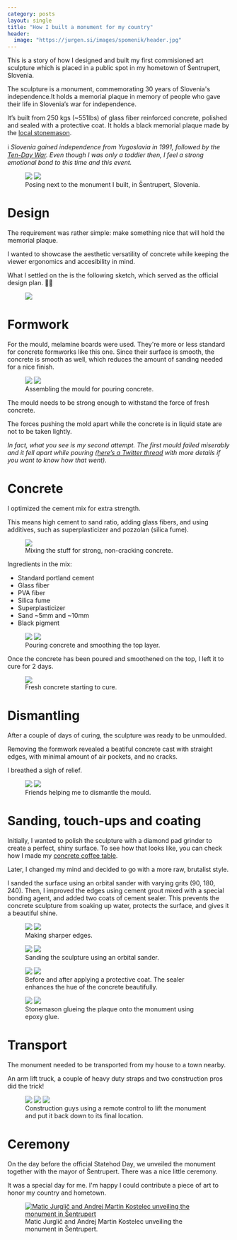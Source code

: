 ```yaml
---
category: posts
layout: single
title: "How I built a monument for my country"
header:
  image: "https://jurgen.si/images/spomenik/header.jpg"
---
```


This is a story of how I designed and built my first commisioned art sculpture which is placed in a public spot in my hometown of Šentrupert, Slovenia.

The sculpture is a monument, commemorating 30 years of Slovenia's independence.It holds a memorial plaque in memory of people who gave their life in Slovenia’s war for independence.

It’s built from 250 kgs (~551lbs) of glass fiber reinforced concrete, polished and sealed with a protective coat. It holds a black memorial plaque made by the [local stonemason](http://www.kamnosestvomeglic.si/).

ℹ️ _Slovenia gained independence from Yugoslavia in 1991, followed by the [Ten-Day War](https://en.wikipedia.org/wiki/Ten-Day_War). Even though I was only a toddler then, I feel a strong emotional bond to this time and this event._

<figure class="half">
    <a href="/images/spomenik/spomenik_sentrupert_slovenija_osamosvojitev.jpeg"><img src="/images/spomenik/spomenik_sentrupert_slovenija_osamosvojitev.jpeg"></a>
    <a href="/images/spomenik/spomenik_jurglic.jpeg"><img src="/images/spomenik/spomenik_jurglic.jpeg"></a>
    <figcaption>Posing next to the monument I built, in Šentrupert, Slovenia. </figcaption>
</figure>

# Design

The requirement was rather simple: make something nice that will hold the memorial plaque.

I wanted to showcase the aesthetic versatility of concrete while keeping the viewer ergonomics and accesibility in mind.

What I settled on the is the following sketch, which served as the official design plan. 🤷‍♂️

<figure class="half">
    <a href="/images/spomenik/sketch.jpeg"><img src="/images/spomenik/sketch.jpeg"></a>
    <!-- <a href="/images/spomenik/spomenik_sentrupert_slovenija_osamosvojitev.jpeg"><img src="/images/spomenik/spomenik_jurglic.jpeg"></a> -->
    <!-- <figcaption>Posing next to the monument I built, in Šentrupert, Slovenia.</figcaption> -->
</figure>

# Formwork

For the mould, melamine boards were used. They're more or less standard for concrete formworks like this one. Since their surface is smooth, the concrete is smooth as well, which reduces the amount of sanding needed for a nice finish.

<figure class="half">
    <a href="/images/spomenik/mould1.jpeg"><img src="/images/spomenik/mould1.jpeg"></a>
    <a href="/images/spomenik/mould2.jpeg"><img src="/images/spomenik/mould2.jpeg"></a>
    <figcaption>Assembling the mould for pouring concrete.</figcaption>
</figure>

The mould needs to be strong enough to withstand the force of fresh concrete.

The forces pushing the mold apart while the concrete is in liquid state are not to be taken lightly.

_In fact, what you see is my second attempt. The first mould failed miserably and it fell apart while pouring ([here’s a Twitter thread](https://twitter.com/matixmatix/status/1396183114221768704) with more details if you want to know how that went)._

# Concrete

I optimized the cement mix for extra strength.

This means high cement to sand ratio, adding glass fibers, and using additives, such as superplasticizer and pozzolan (silica fume).

<figure class="half">
    <a href="/images/spomenik/mix1.jpeg"><img src="/images/spomenik/mix1.jpeg"></a>
    <!-- <a href="/images/spomenik/mould2.jpeg"><img src="/images/spomenik/mould2.jpeg"></a> -->
    <figcaption>Mixing the stuff for strong, non-cracking concrete.</figcaption>
</figure>

Ingredients in the mix:

- Standard portland cement
- Glass fiber
- PVA fiber
- Silica fume
- Superplasticizer
- Sand ~5mm and ~10mm
- Black pigment

<figure class="half">
    <a href="/images/spomenik/pouring.jpg"><img src="/images/spomenik/pouring.jpg"></a>
    <a href="/images/spomenik/smoothening.jpeg"><img src="/images/spomenik/smoothening.jpeg"></a>
    <figcaption>Pouring concrete and smoothing the top layer.</figcaption>
</figure>

Once the concrete has been poured and smoothened on the top, I left it to cure for 2 days.

<figure class="half">
    <a href="/images/spomenik/curing.jpeg"><img src="/images/spomenik/curing.jpeg"></a>
    <figcaption>Fresh concrete starting to cure.</figcaption>
</figure>

# Dismantling

After a couple of days of curing, the sculpture was ready to be unmoulded.

Removing the formwork revealed a beatiful concrete cast with straight edges, with minimal amount of air pockets, and no cracks.

I breathed a sigh of relief.

<figure class="half">
  <a href="/images/spomenik/dismantling.jpeg"><img src="/images/spomenik/dismantling.jpeg"></a>
  <a href="/images/spomenik/dismantled.jpeg"><img src="/images/spomenik/dismantled.jpeg"></a>
  <figcaption>Friends helping me to dismantle the mould.</figcaption>
</figure>

# Sanding, touch-ups and coating

Initially, I wanted to polish the sculpture with a diamond pad grinder to create a perfect, shiny surface. To see how that looks like,
you can check how I made my [concrete coffee table](../concrete-coffee-table).

Later, I changed my mind and decided to go with a more raw, brutalist style.

I sanded the surface using an orbital sander with varying grits (90, 180, 240). Then, I improved the edges using cement grout mixed with a special
bonding agent, and added two coats of cement sealer. This prevents the concrete sculpture from soaking up water, protects the surface, and gives it a beautiful shine.

<figure class="half">
  <a href="/images/spomenik/edges.jpeg"><img src="/images/spomenik/edges.jpeg"></a>
  <a href="/images/spomenik/edge_grout.jpeg"><img src="/images/spomenik/edge_grout.jpeg"></a>
  <figcaption>Making sharper edges.</figcaption>
</figure>

<figure class="half">
  <a href="/images/spomenik/sanding.jpeg"><img src="/images/spomenik/sanding.jpeg"></a>
  <a href="/images/spomenik/sanding2.jpeg"><img src="/images/spomenik/sanding2.jpeg"></a>

  <figcaption>Sanding the sculpture using an orbital sander.</figcaption>
</figure>

<figure class="half">
  <a href="/images/spomenik/raw.jpeg"><img src="/images/spomenik/raw.jpeg"></a>
  <a href="/images/spomenik/coated_3.jpeg"><img src="/images/spomenik/coated_3.jpeg"></a>
  <figcaption>Before and after applying a protective coat. The sealer enhances the hue of the concrete beautifully.</figcaption>
</figure>

<figure class="half">
  <a href="/images/spomenik/plate_1.jpeg"><img src="/images/spomenik/plate_1.jpeg"></a>
  <a href="/images/spomenik/plate_2.jpeg"><img src="/images/spomenik/plate_2.jpeg"></a>

  <figcaption>Stonemason glueing the plaque onto the monument using epoxy glue.</figcaption>
</figure>

# Transport

The monument needed to be transported from my house to a town nearby.

An arm lift truck, a couple of heavy duty straps and two construction pros did the trick!

<figure class="half">
  <a href="/images/spomenik/transport_1.jpeg"><img src="/images/spomenik/transport_1.jpeg"></a>
  <a href="/images/spomenik/transport_2.jpeg"><img src="/images/spomenik/transport_2.jpeg"></a>
  <a href="/images/spomenik/transport_3.jpeg"><img src="/images/spomenik/transport_3.jpeg"></a>

  <figcaption>Construction guys using a remote control to lift the monument and put it back down to its final location.</figcaption>
</figure>

# Ceremony

On the day before the official Statehod Day, we unveiled the monument together with the mayor of Šentrupert. There was a nice little ceremony.

It was a special day for me. I'm happy I could contribute a piece of art to honor my country and hometown.

<figure class="">
  <a href="/images/spomenik/matic_jurglic_martin_kostelec_sentrupert.JPG"><img src="/images/spomenik/matic_jurglic_martin_kostelec_sentrupert.JPG" alt="Matic Jurglič and Andrej Martin Kostelec unveiling the monument in Šentrupert"></a>
  <figcaption>Matic Jurglič and Andrej Martin Kostelec unveiling the monument in Šentrupert.</figcaption>
</figure>
